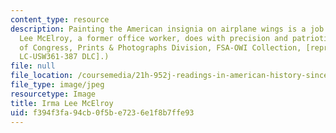 ```yaml
---
content_type: resource
description: Painting the American insignia on airplane wings is a job that Mrs. Irma
  Lee McElroy, a former office worker, does with precision and patriotic zeal. (Library
  of Congress, Prints & Photographs Division, FSA-OWI Collection, [reproduction number
  LC-USW361-387 DLC].)
file: null
file_location: /coursemedia/21h-952j-readings-in-american-history-since-1877-fall-2003/f394f3fa94cb0f5be7236e1f8b7ffe93_21h-952jf03.jpg
file_type: image/jpeg
resourcetype: Image
title: Irma Lee McElroy
uid: f394f3fa-94cb-0f5b-e723-6e1f8b7ffe93
---
```

